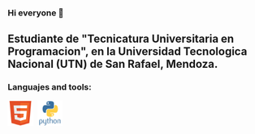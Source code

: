 ### Hi everyone 👋

## Estudiante de "Tecnicatura Universitaria en Programacion", en la Universidad Tecnologica Nacional (UTN) de San Rafael, Mendoza.

<div align="left">
    <h3> Languajes and tools: </h3>
    <div>
        <img src="https://github.com/devicons/devicon/blob/master/icons/html5/html5-original.svg" title "HTML5" alt="HTML" width="50" heigth="50"/>&nbsp;
        <img src="https://github.com/devicons/devicon/blob/master/icons/python/python-original-wordmark.svg" title "PYTHON" alt="PYTHON" width="50" heigth="50"/>&nbsp;
       </div>
</div>
